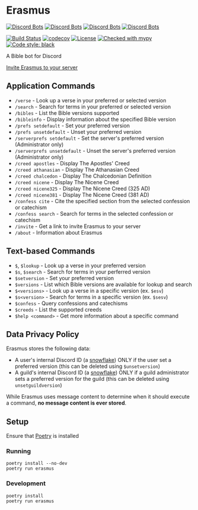 # Erasmus

[![Discord Bots](https://discordbots.org/api/widget/status/349394562336292876.svg?noavatar=true)](https://discordbots.org/bot/349394562336292876) [![Discord Bots](https://discordbots.org/api/widget/servers/349394562336292876.svg?noavatar=true)](https://discordbots.org/bot/349394562336292876) [![Discord Bots](https://discordbots.org/api/widget/upvotes/349394562336292876.svg?noavatar=true)](https://discordbots.org/bot/349394562336292876) [![Discord Bots](https://discordbots.org/api/widget/lib/349394562336292876.svg?noavatar=true)](https://discordbots.org/bot/349394562336292876)

[![Build Status](https://travis-ci.org/bryanforbes/Erasmus.svg?branch=master)](https://travis-ci.org/bryanforbes/Erasmus)
[![codecov](https://codecov.io/gh/bryanforbes/Erasmus/branch/master/graph/badge.svg)](https://codecov.io/gh/bryanforbes/Erasmus)
[![License](https://img.shields.io/badge/License-BSD%203--Clause-blue.svg)](https://github.com/bryanforbes/botus_receptus/blob/master/LICENSE)
[![Checked with mypy](http://www.mypy-lang.org/static/mypy_badge.svg)](http://mypy-lang.org/)
[![Code style: black](https://img.shields.io/badge/code%20style-black-000000.svg)](https://github.com/ambv/black)

A Bible bot for Discord

[Invite Erasmus to your server](https://discordapp.com/oauth2/authorize?client_id=349394562336292876&scope=bot&permissions=388160)

## Application Commands

* `/verse` - Look up a verse in your preferred or selected version
* `/search` - Search for terms in your preferred or selected version
* `/bibles` - List the Bible versions supported
* `/bibleinfo` - Display information about the specified Bible version
* `/prefs setdefault` - Set your preferred version
* `/prefs unsetdefault` - Unset your preferred version
* `/serverprefs setdefault` - Set the server's preferred version (Administrator only)
* `/serverprefs unsetdefault` - Unset the server's preferred version (Administrator only)
* `/creed apostles` - Display The Apostles' Creed
* `/creed athanasian` - Display The Athanasian Creed
* `/creed chalcedon` - Display The Chalcedonian Definition
* `/creed nicene` - Display The Nicene Creed
* `/creed nicene325` - Display The Nicene Creed (325 AD)
* `/creed nicene381` - Display The Nicene Creed (381 AD)
* `/confess cite` - Cite the specified section from the selected confession or catechism
* `/confess search` - Search for terms in the selected confession or catechism
* `/invite` - Get a link to invite Erasmus to your server
* `/about` - Information about Erasmus

## Text-based Commands

* `$`, `$lookup` - Look up a verse in your preferred version
* `$s`, `$search` - Search for terms in your perferred version
* `$setversion` - Set your preferred version
* `$versions` - List which Bible versions are available for lookup and search
* `$<versions>` - Look up a verse in a specific version (ex. `$esv`)
* `$s<version>` - Search for terms in a specific version (ex. `$sesv`)
* `$confess` - Query confessions and catechisms
* `$creeds` - List the supported creeds
* `$help <command>` - Get more information about a specific command

## Data Privacy Policy

Erasmus stores the following data:

* A user's internal Discord ID (a [snowflake](https://discord.com/developers/docs/reference#snowflakes)) ONLY if the user set a preferred version (this can be deleted using `$unsetversion`)
* A guild's internal Discord ID (a [snowflake](https://discord.com/developers/docs/reference#snowflakes)) ONLY if a guild administrator sets a preferred version for the guild (this can be deleted using `unsetguildversion`)

While Erasmus uses message content to determine when it should execute a command, **no message content is ever stored**.

## Setup

Ensure that [Poetry](https://poetry.eustace.io/) is installed

### Running

```
poetry install --no-dev
poetry run erasmus
```

### Development

```
poetry install
poetry run erasmus
```
